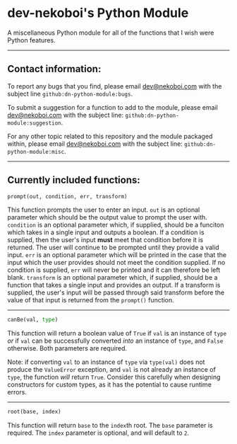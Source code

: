 # dev-nekoboi's Python Module
A miscellaneous Python module for all of the functions that I wish were Python features.

---

Contact information:
---

To report any bugs that you find, please email [dev@nekoboi.com](mailto:dev@nekoboi.com) with the subject line `github:dn-python-module:bugs`.

To submit a suggestion for a function to add to the module, please email [dev@nekoboi.com](mailto:dev@nekoboi.com) with the subject line: `github:dn-python-module:suggestion`.

For any other topic related to this repository and the module packaged within, please email [dev@nekoboi.com](mailto:dev@nekoboi.com) with the subject line: `github:dn-python-module:misc`.

---

Currently included functions:
---

```python
prompt(out, condition, err, transform)
```
This function prompts the user to enter an input. `out` is an optional parameter which should be the output value to prompt the user with. `condition` is an optional parameter which, if supplied, should be a funciton which takes in a single input and outputs a boolean. If a condition is supplied, then the user's input **must** meet that condition before it is returned. The user will continue to be prompted until they provide a valid input. `err` is an optional parameter which will be printed in the case that the input which the user provides should not meet the condition supplied. If no condition is supplied, `err` will never be printed and it can therefore be left blank. `transform` is an optional parameter which, if supplied, should be a function that takes a single input and provides an output. If a transform is supplied, the user's input will be passed through said transform before the value of that input is returned from the `prompt()` function.

---

```python
canBe(val, type)
```
This function will return a boolean value of `True` if `val` is an instance of `type` _or_ if `val` can be successfully converted _into_ an instance of `type`, and `False` otherwise. Both parameters are required.

Note: if converting `val` to an instance of `type` via `type(val)` does not produce the `ValueError` exception, and `val` is not already an instance of `type`, the function _will_ return `True`. Consider this carefully when designing constructors for custom types, as it has the potential to cause runtime errors.

---

```python
root(base, index)
```
This function will return `base` to the `index`th root. The `base` parameter is required. The `index` parameter is optional, and will default to `2`.
